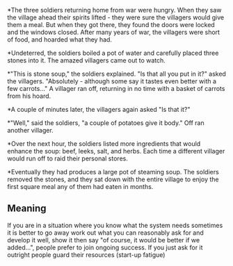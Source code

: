*The three soldiers returning home from war were hungry. When they saw the village ahead their spirits lifted - they were sure the villagers would give them a meal. But when they got there, they found the doors were locked and the windows closed. After many years of war, the villagers were short of food, and hoarded what they had.

*Undeterred, the soldiers boiled a pot of water and carefully placed three stones into it. The amazed villagers came out to watch.

*"This is stone soup," the soldiers explained. "Is that all you put in it?" asked the villagers. "Absolutely - although some say it tastes even better with a few carrots..." A villager ran off, returning in no time with a basket of carrots from his hoard.

*A couple of minutes later, the villagers again asked "Is that it?"

*"Well," said  the soldiers, "a couple of potatoes give it body." Off ran another villager.

*Over the next hour, the soldiers listed more ingredients that would enhance the soup: beef, leeks, salt, and herbs. Each time a different villager would run off to raid their personal stores.

*Eventually they had produces a large pot of steaming soup. The soldiers removed the stones, and they sat down with the entire village to enjoy the first square meal any of them had eaten in months.

## Meaning
If you are in a situation where you know what the system needs sometimes it is better to go away work out what you can reasonably ask for and develop it well, show it then say "of course, it would be better if we added...", people prefer to join ongoing success. If you just ask for it outright people guard their resources (start-up fatigue)
